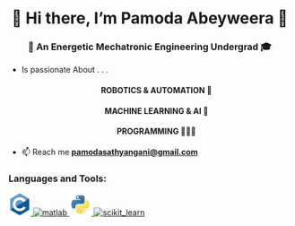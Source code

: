 <h1 align="center">👋 Hi there, I’m Pamoda Abeyweera 🤗</h1>
<h3 align="center">🦾 An Energetic Mechatronic Engineering Undergrad 🎓</h3>

- Is passionate About  .  .  .
  <h4 align="center">ROBOTICS & AUTOMATION 👾</h4>
  <h4 align="center">MACHINE LEARNING & AI 🧩</h4>
  <h4 align="center">PROGRAMMING 👩🏽‍💻</h4>



- 📫 Reach me **pamodasathyangani@gmail.com**



<h3 align="left">Languages and Tools:</h3>
<p align="left"> <a href="https://www.cprogramming.com/" target="_blank" rel="noreferrer"> <img src="https://raw.githubusercontent.com/devicons/devicon/master/icons/c/c-original.svg" alt="c" width="40" height="40"/> </a> <a href="https://www.mathworks.com/" target="_blank" rel="noreferrer"> <img src="https://upload.wikimedia.org/wikipedia/commons/2/21/Matlab_Logo.png" alt="matlab" width="40" height="40"/> </a> <a href="https://www.python.org" target="_blank" rel="noreferrer"> <img src="https://raw.githubusercontent.com/devicons/devicon/master/icons/python/python-original.svg" alt="python" width="40" height="40"/> </a> <a href="https://scikit-learn.org/" target="_blank" rel="noreferrer"> <img src="https://upload.wikimedia.org/wikipedia/commons/0/05/Scikit_learn_logo_small.svg" alt="scikit_learn" width="40" height="40"/> </a> </p>
